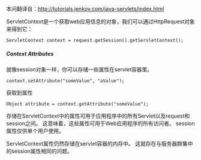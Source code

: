 本问翻译自：http://tutorials.jenkov.com/java-servlets/index.html

ServletContext是一个获取web应用信息的对象，我们可以通过HttpRequest对象来得到它：
```
ServletContext context = request.getSession().getServletContext();
```
##### Context Attributes

就像session对象一样，你可以存储一些属性在servlet容器里。
```
context.setAttribute("someValue", "aValue");
```
获取到属性
```
Object attribute = context.getAttribute("someValue");
```
存储在ServletContext中的属性可用于应用程序中的所有Servlet以及request和session之间。 这意味着，这些属性可用于Web应用程序的所有访问者。 session属性仅供单个用户使用。

ServletContext属性仍然存储在servlet容器的内存中。 这就存在与服务器群集中的session属性相同的问题。
